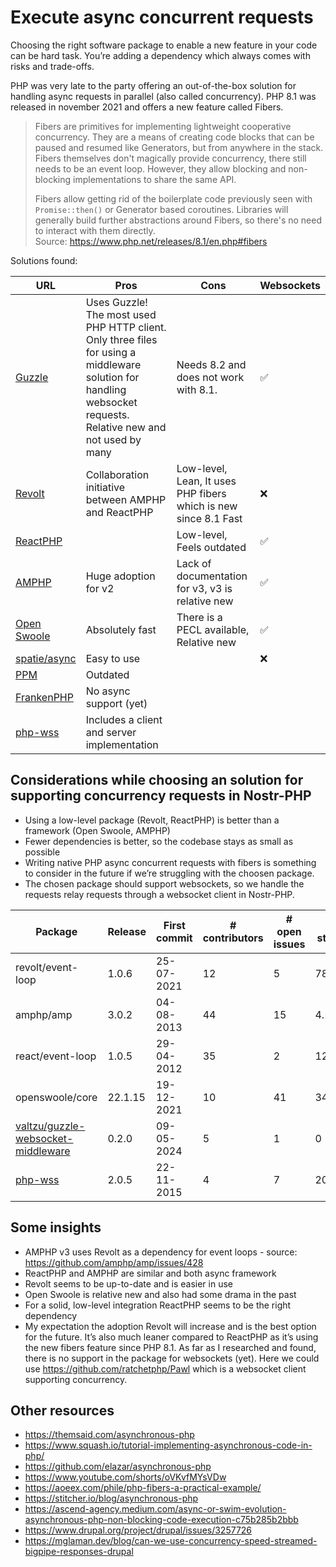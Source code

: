 # Execute async concurrent requests

Choosing the right software package to enable a new feature in your code can be hard task. You’re adding a dependency which always comes with risks and trade-offs.

PHP was very late to the party offering an out-of-the-box solution for handling async requests in parallel (also called concurrency). PHP 8.1 was released in november 2021 and offers a new feature called Fibers.

> Fibers are primitives for implementing lightweight cooperative concurrency. They are a means of creating code blocks that can be paused and resumed like Generators, but from anywhere in the stack. Fibers themselves don't magically provide concurrency, there still needs to be an event loop. However, they allow blocking and non-blocking implementations to share the same API.
>
> Fibers allow getting rid of the boilerplate code previously seen with `Promise::then()` or Generator based coroutines. Libraries will generally build further abstractions around Fibers, so there's no need to interact with them directly.  
> Source: https://www.php.net/releases/8.1/en.php#fibers

Solutions found:

| 	URL                                                            | 	Pros                                                                                                                                                           | 	Cons                                                           |	Websockets |
|-----------------------------------------------------------------|-----------------------------------------------------------------------------------------------------------------------------------------------------------------|-----------------------------------------------------------------|----|
| [Guzzle](https://github.com/valtzu/guzzle-websocket-middleware) | Uses Guzzle! The most used PHP HTTP client. Only three files for using a middleware solution for handling websocket requests.	Relative new and not used by many | Needs 8.2 and does not work with 8.1.                           |	✅ |
| [Revolt](https://revolt.run/)  | Collaboration initiative between AMPHP and ReactPHP 		                                                                                                          | Low-level, Lean, It uses PHP fibers which is new since 8.1 Fast | ❌ |
| [ReactPHP](https://reactphp.org/)	                              |                                                                                                                                                                 | 	Low-level, Feels outdated	                                     | ✅ |    
| [AMPHP](https://github.com/amphp)	                              | Huge adoption for v2                                                                                                                                            | Lack of documentation for v3, v3 is relative new                |	✅ |
| [Open Swoole](https://openswoole.com/)                          | 	Absolutely fast                                                                                                                                                | There is a PECL available,	Relative new                         | 	✅ |
| [spatie/async](https://github.com/spatie/async)                 | 	Easy to use                                                                                                                                                    | 	                                                               |	❌ |
| [PPM](https://github.com/php-pm/php-pm)                         | 		Outdated                                                                                                                                                      |                                                                 | |                  
| [FrankenPHP](https://frankenphp.dev/)                           | 		No async support (yet)                                                                                                                                        |                                                                 | |     
| [php-wss](https://github.com/arthurkushman/php-wss)             | Includes a client and server implementation                                                                                                                     |                                                                 |                        

## Considerations while choosing an solution for supporting concurrency requests in Nostr-PHP

- Using a low-level package (Revolt, ReactPHP) is better than a framework (Open Swoole, AMPHP)
- Fewer dependencies is better, so the codebase stays as small as possible
- Writing native PHP async concurrent requests with fibers is something to consider in the future if we’re struggling with the choosen package.
- The chosen package should support websockets, so we handle the requests relay requests through a websocket client in Nostr-PHP.

| Package            | 	Release | First commit | # contributors | # open issues | # stars | 	# installs | # dependencies | Date noted  |
|--------------------|----------|--------------|----------------|---------------|---------|-------------|----------------|-------------|
| revolt/event-loop	 | 1.0.6    | 25-07-2021	  | 12             | 	5            | 	786    | 	6.699.383	 | 10             | 	19-08-2024 | 
| amphp/amp	         | 3.0.2	   | 04-08-2013   | 	44            | 	15           | 	4.186  | 	69.818.475 | 	13            | 	19-08-2024 |
| react/event-loop	  | 1.0.5    | 	29-04-2012  | 	35            | 	2            | 	1231   | 	59.180.077 | 	4             | 	20-08-2024 | 
| openswoole/core    | 	22.1.15 | 	19-12-2021  | 	10            | 	41	          | 344	    | 334.441     | 	71            | 	19-08-2024 |
| [valtzu/guzzle-websocket-middleware](https://github.com/valtzu/guzzle-websocket-middleware)		  | 0.2.0	   | 09-05-2024   | 5	             | 1             | 	0      | 29          | 1              | 04-10-2024  |
| [php-wss](https://github.com/arthurkushman/php-wss) | 2.0.5 | 22-11-2015   | 4              | 7             | 209     | 720.885     | 5              | 04-10-2024  |

## Some insights

- AMPHP v3 uses Revolt as a dependency for event loops - source: https://github.com/amphp/amp/issues/428
- ReactPHP and AMPHP are similar and both async framework
- Revolt seems to be up-to-date and is easier in use
- Open Swoole is relative new and also had some drama in the past
- For a solid, low-level integration ReactPHP seems to be the right dependency
- My expectation the adoption Revolt will increase and is the best option for the future. It’s also much leaner compared to ReactPHP as it’s using the new fibers feature since PHP 8.1. As far as I researched and found, there is no support in the package for websockets (yet). Here we could use https://github.com/ratchetphp/Pawl which is a websocket client supporting concurrency.

## Other resources

- https://themsaid.com/asynchronous-php
- https://www.squash.io/tutorial-implementing-asynchronous-code-in-php/
- https://github.com/elazar/asynchronous-php
- https://www.youtube.com/shorts/oVKvfMYsVDw
- https://aoeex.com/phile/php-fibers-a-practical-example/
- https://stitcher.io/blog/asynchronous-php
- https://ascend-agency.medium.com/async-or-swim-evolution-asynchronous-php-non-blocking-code-execution-c75b285b2bbb
- https://www.drupal.org/project/drupal/issues/3257726
- https://mglaman.dev/blog/can-we-use-concurrency-speed-streamed-bigpipe-responses-drupal